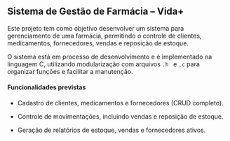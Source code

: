 ## Sistema de Gestão de Farmácia – Vida+

Este projeto tem como objetivo desenvolver um sistema para gerenciamento de uma farmácia, permitindo o controle de clientes, medicamentos, fornecedores, vendas e reposição de estoque.

O sistema está em processo de desenvolvimento e é implementado na linguagem C, utilizando modularização com arquivos `.h ` e `.c` para organizar funções e facilitar a manutenção.

#### Funcionalidades previstas

* Cadastro de clientes, medicamentos e fornecedores (CRUD completo).

* Controle de movimentações, incluindo vendas e reposição de estoque.

* Geração de relatórios de estoque, vendas e fornecedores ativos.
